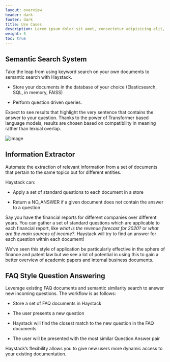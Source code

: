 ```yaml
---
layout: overview
header: dark
footer: dark
title: Use Cases
description: Lorem ipsum dolor sit amet, consectetur adipisicing elit, nisi quisquam et eveniet nesciunt repellendus.
weight: 5
toc: true
---
```


## Semantic Search System

Take the leap from using keyword search on your own documents to semantic search with Haystack.

- Store your documents in the database of your choice (Elasticsearch, SQL, in memory, FAISS)

- Perform question driven queries.

Expect to see results that highlight the very sentence that contains the answer to your question.
Thanks to the power of Transformer based language models, results are chosen based on compatibility in meaning
rather than lexical overlap.

![image](/images/search.png)

## Information Extractor

Automate the extraction of relevant information from a set of documents that pertain to the same topics but for different entities.

Haystack can:

- Apply a set of standard questions to each document in a store

- Return a NO_ANSWER if a given document does not contain the answer to a question

Say you have the financial reports for different companies over different years.
You can gather a set of standard questions which are applicable to each financial report,
like _what is the revenue forecast for 2020?_ or _what are the main sources of income?_.
Haystack will try to find an answer for each question within each document!

We’ve seen this style of application be particularly effective in the sphere of finance and patent law
but we see a lot of potential in using this to gain a better overview of academic papers and internal business documents.

## FAQ Style Question Answering

Leverage existing FAQ documents and semantic similarity search to answer new incoming questions.
The workflow is as follows:

- Store a set of FAQ documents in Haystack

- The user presents a new question

- Haystack will find the closest match to the new question in the FAQ documents

- The user will be presented with the most similar Question Answer pair

Haystack’s flexibility allows you to give new users more dynamic access to your existing documentation.
